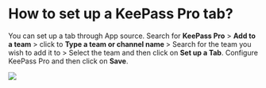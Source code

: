 # How to set up a KeePass Pro tab?

<p class="no-margin">You can set up a tab through App source. Search for <b>KeePass Pro</b> &gt; <b>Add to a team</b> &gt; click to <b>Type a team or channel name </b>&gt; Search for the team you wish to add it to &gt; Select the team and then click on <b>Set up a Tab</b>. Configure KeePass Pro and then click on <b>Save</b>.</p>
<p class="no-margin"></p>
<div class="intercom-container"><img src="/assets/img/teams-pro/image_56.png"></div>

<Hubspot />

